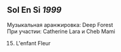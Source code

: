 ## Sol En Si *1999*

Музыкальная аранжировка: Deep Forest  
При участии: Catherine Lara и Cheb Mami

15. L'enfant Fleur
